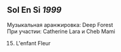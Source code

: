 ## Sol En Si *1999*

Музыкальная аранжировка: Deep Forest  
При участии: Catherine Lara и Cheb Mami

15. L'enfant Fleur
